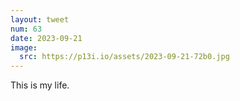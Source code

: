 ```yaml
---
layout: tweet
num: 63
date: 2023-09-21
image:
  src: https://p13i.io/assets/2023-09-21-72b0.jpg
---
```


This is my life.
